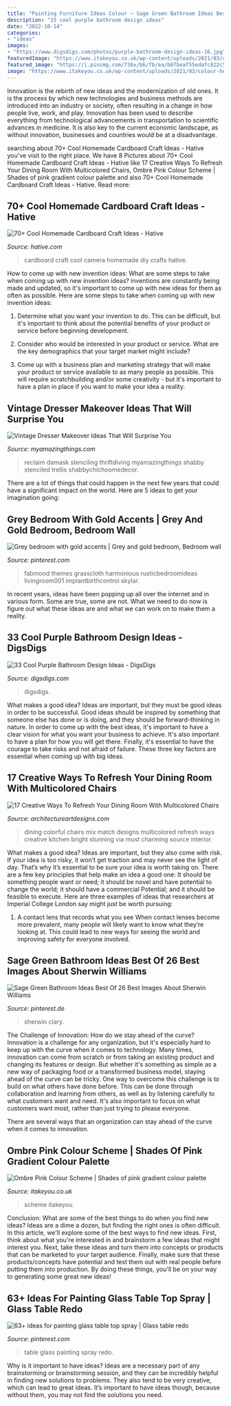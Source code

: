 ```yaml
---
title: "Painting Furniture Ideas Colour ~ Sage Green Bathroom Ideas Best Of 26 Best Images About Sherwin Williams"
description: "33 cool purple bathroom design ideas"
date: "2022-10-14"
categories:
- "ideas"
images:
- "https://www.digsdigs.com/photos/purple-bathroom-design-ideas-16.jpg"
featuredImage: "https://www.itakeyou.co.uk/wp-content/uploads/2021/03/colour-hex-1-570x791.jpg"
featured_image: "https://i.pinimg.com/736x/b6/fb/ea/b6fbeaf55edafc822c5668d17ae3d693.jpg"
image: "https://www.itakeyou.co.uk/wp-content/uploads/2021/03/colour-hex-1-570x791.jpg"
---
```



Innovation is the rebirth of new ideas and the modernization of old ones. It is the process by which new technologies and business methods are introduced into an industry or society, often resulting in a change in how people live, work, and play. Innovation has been used to describe everything from technological advancements in transportation to scientific advances in medicine. It is also key to the current economic landscape, as without innovation, businesses and countries would be at a disadvantage.

	

		
searching about 70+ Cool Homemade Cardboard Craft Ideas - Hative you've visit to the right place. We have 8 Pictures about 70+ Cool Homemade Cardboard Craft Ideas - Hative like 17 Creative Ways To Refresh Your Dining Room With Multicolored Chairs, Ombre Pink Colour Scheme | Shades of pink gradient colour palette and also 70+ Cool Homemade Cardboard Craft Ideas - Hative. Read more:
		
    
## 70+ Cool Homemade Cardboard Craft Ideas - Hative

<img loading=lazy src="https://hative.com/wp-content/uploads/2014/04/cardboard-crafts/21-diy-cardboard-craft-camera.jpg" onerror="this.onerror=null;this.src='https://tse3.mm.bing.net/th?id=OIP.UNgqKMiGlt1cnmAG4t01KgHaFi&amp;pid=15.1';" alt="70+ Cool Homemade Cardboard Craft Ideas - Hative">

_Source: hative.com_

>cardboard craft cool camera homemade diy crafts hative. 

	

How to come up with new invention ideas: What are some steps to take when coming up with new invention ideas?
inventions are constantly being made and updated, so it's important to come up with new ideas for them as often as possible. Here are some steps to take when coming up with new invention ideas:
1. Determine what you want your invention to do. This can be difficult, but it's important to think about the potential benefits of your product or service before beginning development.

2. Consider who would be interested in your product or service. What are the key demographics that your target market might include?

3. Come up with a business plan and marketing strategy that will make your product or service available to as many people as possible. This will require scratchbuilding and/or some creativity - but it's important to have a plan in place if you want to make your idea a reality.


    
## Vintage Dresser Makeover Ideas That Will Surprise You

<img loading=lazy src="https://myamazingthings.com/wp-content/uploads/2018/01/vintage-dresser-makeover-5-.jpg" onerror="this.onerror=null;this.src='https://tse4.mm.bing.net/th?id=OIP.q_oSHhpivVufyVdNlvjS8AHaLG&amp;pid=15.1';" alt="Vintage Dresser Makeover Ideas That Will Surprise You">

_Source: myamazingthings.com_

>reclaim damask stenciling thriftdiving myamazingthings shabby stenciled trellis shabbychichoomedecor. 

	

There are a lot of things that could happen in the next few years that could have a significant impact on the world. Here are 5 ideas to get your imagination going: 

    
## Grey Bedroom With Gold Accents | Grey And Gold Bedroom, Bedroom Wall

<img loading=lazy src="https://i.pinimg.com/736x/2b/e4/ae/2be4ae45db42531cf31126237658638b.jpg" onerror="this.onerror=null;this.src='https://tse2.mm.bing.net/th?id=OIP.xixV5SqFAO3k2bS5lp8KLAHaN2&amp;pid=15.1';" alt="Grey bedroom with gold accents | Grey and gold bedroom, Bedroom wall">

_Source: pinterest.com_

>fabmood themes grasscloth harmonious rusticbedroomideas livingroom001 implantbirthcontrol skylar. 

	

In recent years, ideas have been popping up all over the internet and in various form. Some are true, some are not. What we need to do now is figure out what these ideas are and what we can work on to make them a reality.

    
## 33 Cool Purple Bathroom Design Ideas - DigsDigs

<img loading=lazy src="https://www.digsdigs.com/photos/purple-bathroom-design-ideas-16.jpg" onerror="this.onerror=null;this.src='https://tse4.mm.bing.net/th?id=OIP.7Bj8p2jWkWQBeReI2UdUcAHaLI&amp;pid=15.1';" alt="33 Cool Purple Bathroom Design Ideas - DigsDigs">

_Source: digsdigs.com_

>digsdigs. 

	

What makes a good idea?
Ideas are important, but they must be good ideas in order to be successful. Good ideas should be inspired by something that someone else has done or is doing, and they should be forward-thinking in nature. In order to come up with the best ideas, it's important to have a clear vision for what you want your business to achieve. It's also important to have a plan for how you will get there. Finally, it's essential to have the courage to take risks and not afraid of failure. These three key factors are essential when coming up with big ideas.

    
## 17 Creative Ways To Refresh Your Dining Room With Multicolored Chairs

<img loading=lazy src="https://www.architectureartdesigns.com/wp-content/uploads/2016/09/1-1-630x926.jpg" onerror="this.onerror=null;this.src='https://tse3.mm.bing.net/th?id=OIP.J_UYaOT6xg0FoPhj-np0qwHaK4&amp;pid=15.1';" alt="17 Creative Ways To Refresh Your Dining Room With Multicolored Chairs">

_Source: architectureartdesigns.com_

>dining colorful chairs mix match designs multicolored refresh ways creative kitchen bright stunning via must charming source interior. 

	

What makes a good idea?
Ideas are important, but they also come with risk. If your idea is too risky, it won’t get traction and may never see the light of day. That’s why it’s essential to be sure your idea is worth taking on. There are a few key principles that help make an idea a good one: It should be something people want or need; it should be novel and have potential to change the world; it should have a commercial Potential; and it should be feasible to execute. Here are three examples of ideas that researchers at Imperial College London say might just be worth pursuing: 
1. A contact lens that records what you see When contact lenses become more prevalent, many people will likely want to know what they’re looking at. This could lead to new ways for seeing the world and improving safety for everyone involved.

    
## Sage Green Bathroom Ideas Best Of 26 Best Images About Sherwin Williams

<img loading=lazy src="https://i.pinimg.com/736x/b6/fb/ea/b6fbeaf55edafc822c5668d17ae3d693.jpg" onerror="this.onerror=null;this.src='https://tse2.mm.bing.net/th?id=OIP.2QG9FSqhmE3rI5VM_ZSF8QHaJ3&amp;pid=15.1';" alt="Sage Green Bathroom Ideas Best Of 26 Best Images About Sherwin Williams">

_Source: pinterest.de_

>sherwin clary. 

	

The Challenge of Innovation: How do we stay ahead of the curve?
Innovation is a challenge for any organization, but it's especially hard to keep up with the curve when it comes to technology. Many times, innovation can come from scratch or from taking an existing product and changing its features or design. But whether it's something as simple as a new way of packaging food or a transformed business model, staying ahead of the curve can be tricky.
One way to overcome this challenge is to build on what others have done before. This can be done through collaboration and learning from others, as well as by listening carefully to what customers want and need. It's also important to focus on what customers want most, rather than just trying to please everyone.

There are several ways that an organization can stay ahead of the curve when it comes to innovation.

    
## Ombre Pink Colour Scheme | Shades Of Pink Gradient Colour Palette

<img loading=lazy src="https://www.itakeyou.co.uk/wp-content/uploads/2021/03/colour-hex-1-570x791.jpg" onerror="this.onerror=null;this.src='https://tse2.mm.bing.net/th?id=OIP.UtBdf8n6-_reGQ3iSMyRDQHaKR&amp;pid=15.1';" alt="Ombre Pink Colour Scheme | Shades of pink gradient colour palette">

_Source: itakeyou.co.uk_

>scheme itakeyou. 

	

Conclusion: What are some of the best things to do when you find new ideas?
Ideas are a dime a dozen, but finding the right ones is often difficult. In this article, we'll explore some of the best ways to find new ideas. First, think about what you're interested in and brainstorm a few ideas that might interest you. Next, take these ideas and turn them into concepts or products that can be marketed to your target audience. Finally, make sure that these products/concepts have potential and test them out with real people before putting them into production. By doing these things, you'll be on your way to generating some great new ideas!

    
## 63+ Ideas For Painting Glass Table Top Spray | Glass Table Redo

<img loading=lazy src="https://i.pinimg.com/736x/34/f1/8e/34f18e238ed17a38d482b1ae171c2e9d.jpg" onerror="this.onerror=null;this.src='https://tse4.mm.bing.net/th?id=OIP.qda8mS_l9Qv4UDgXpAHJ0wAAAA&amp;pid=15.1';" alt="63+ ideas for painting glass table top spray | Glass table redo">

_Source: pinterest.com_

>table glass painting spray redo. 

	

Why is it important to have ideas?
Ideas are a necessary part of any brainstorming or brainstorming session, and they can be incredibly helpful in finding new solutions to problems. They also tend to be very creative, which can lead to great ideas. It’s important to have ideas though, because without them, you may not find the solutions you need.

